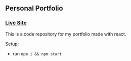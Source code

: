 ## Personal Portfolio

### [Live Site](https://jsmasterypro.com)

This is a code repository for my portfolio made with react.

Setup:
- run ```npm i && npm start```

